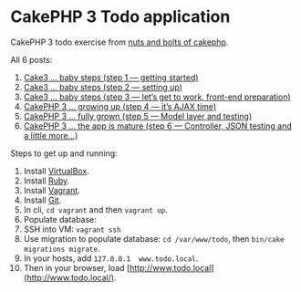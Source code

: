 # CakePHP 3 Todo application
CakePHP 3 todo exercise from [nuts and bolts of cakephp](http://zenofcoding.com).

All 6 posts:

1. [Cake3 … baby steps (step 1 — getting started)](http://zenofcoding.com/2014/11/06/cake3-baby-steps-step-1-getting-started/)
1. [Cake3 … baby steps (step 2 — setting up)](http://zenofcoding.com/2014/11/07/cake3-baby-steps-step-2-setting-up/)
1. [Cake3 … baby steps (step 3 — let’s get to work, front-end preparation)](http://zenofcoding.com/2014/11/29/cake3-baby-steps-step-3-lets-get-to-work-front-end-preparation/)
1. [CakePHP 3 … growing up (step 4 — it’s AJAX time)](http://zenofcoding.com/2014/12/02/cakephp-3-growing-up-step-4-its-ajax-time/)
1. [CakePHP 3 … fully grown (step 5 — Model layer and testing)](http://zenofcoding.com/2014/12/05/cakephp-3-fully-grown-model-layer-and-testing/)
1. [CakePHP 3 … the app is mature (step 6 — Controller, JSON testing and a little more…)](http://zenofcoding.com/2014/12/07/cakephp-3-the-app-is-mature-step-6-controller-json-testing-and-a-little-more/)

Steps to get up and running:

1. Install [VirtualBox](https://www.virtualbox.org/wiki/Downloads).
1. Install [Ruby](https://www.ruby-lang.org/en/documentation/installation/).
1. Install [Vagrant](http://www.vagrantup.com/downloads.html).
1. Install [Git](https://git-scm.com/downloads).
1. In cli, ``cd vagrant`` and then ``vagrant up``.
1. Populate database:
  1. SSH into VM: ``vagrant ssh``
  1. Use migration to populate database: ``cd /var/www/todo``, then ``bin/cake migrations migrate``.
1. In your hosts, add ``127.0.0.1  www.todo.local``.
1. Then in your browser, load [http://www.todo.local](http://www.todo.local/).
